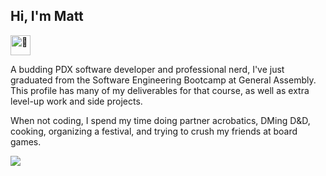 ## Hi, I'm Matt <picture>
  <source srcset="https://fonts.gstatic.com/s/e/notoemoji/latest/1f44b/512.webp" type="image/webp">
  <img src="https://fonts.gstatic.com/s/e/notoemoji/latest/1f44b/512.gif" alt="👋" width="32" height="32">
</picture>

A budding PDX software developer and professional nerd, I've just graduated from the Software Engineering Bootcamp at General Assembly. This profile has many of my deliverables for that course, as well as extra level-up work and side projects. 

When not coding, I spend my time doing partner acrobatics, DMing D&D, cooking, organizing a festival, and trying to crush my friends at board games.

<a href="https://www.linkedin.com/in/matt-radford-codes/"><img src="https://blakeoliver.com.au/wp-content/uploads/2023/06/vecteezy_linkedin-logo-png-linkedin-icon-transparent-png_18930585_835-2048x2048.png" style="max-width: 16px; max-height: 16px;" /></a>

<!--
**radford-coding/radford-coding** is a ✨ _special_ ✨ repository because its `README.md` (this file) appears on your GitHub profile.

Here are some ideas to get you started:

- 🔭 I’m currently working on ...
- 🌱 I’m currently learning ...
- 👯 I’m looking to collaborate on ...
- 🤔 I’m looking for help with ...
- 💬 Ask me about ...
- 📫 How to reach me: ...
- 😄 Pronouns: ...
- ⚡ Fun fact: ...
-->
